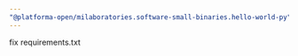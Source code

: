 ```yaml
---
"@platforma-open/milaboratories.software-small-binaries.hello-world-py": patch
---
```


fix requirements.txt
